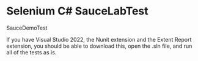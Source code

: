 # Selenium C# SauceLabTest
SauceDemoTest

If you have Visual Studio 2022, the Nunit extension and the Extent Report extension, you should be able to download this, open the .sln file, and run all of the tests as is.